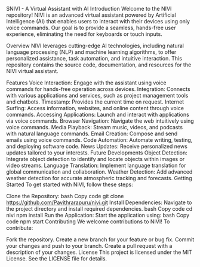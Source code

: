 SNIVI - A Virtual Assistant with AI
Introduction
Welcome to the NIVI repository! NIVI is an advanced virtual assistant powered by Artificial Intelligence (AI) that enables users to interact with their devices using only voice commands. Our goal is to provide a seamless, hands-free user experience, eliminating the need for keyboards or touch inputs.

Overview
NIVI leverages cutting-edge AI technologies, including natural language processing (NLP) and machine learning algorithms, to offer personalized assistance, task automation, and intuitive interaction. This repository contains the source code, documentation, and resources for the NIVI virtual assistant.

Features
Voice Interaction: Engage with the assistant using voice commands for hands-free operation across devices.
Integration: Connects with various applications and services, such as project management tools and chatbots.
Timestamp: Provides the current time on request.
Internet Surfing: Access information, websites, and online content through voice commands.
Accessing Applications: Launch and interact with applications via voice commands.
Browser Navigation: Navigate the web intuitively using voice commands.
Media Playback: Stream music, videos, and podcasts with natural language commands.
Email Creation: Compose and send emails using voice commands.
Code Automation: Automate writing, testing, and deploying software code.
News Updates: Receive personalized news updates tailored to your interests.
Future Developments
Object Detection: Integrate object detection to identify and locate objects within images or video streams.
Language Translation: Implement language translation for global communication and collaboration.
Weather Detection: Add advanced weather detection for accurate atmospheric tracking and forecasts.
Getting Started
To get started with NIVI, follow these steps:

Clone the Repository:
bash
Copy code
git clone https://github.com/Pavithrarapuru/nivi.git
Install Dependencies:
Navigate to the project directory and install required dependencies.
bash
Copy code
cd nivi
npm install
Run the Application:
Start the application using:
bash
Copy code
npm start
Contributing
We welcome contributions to NIVI! To contribute:

Fork the repository.
Create a new branch for your feature or bug fix.
Commit your changes and push to your branch.
Create a pull request with a description of your changes.
License
This project is licensed under the MIT License. See the LICENSE file for details.
